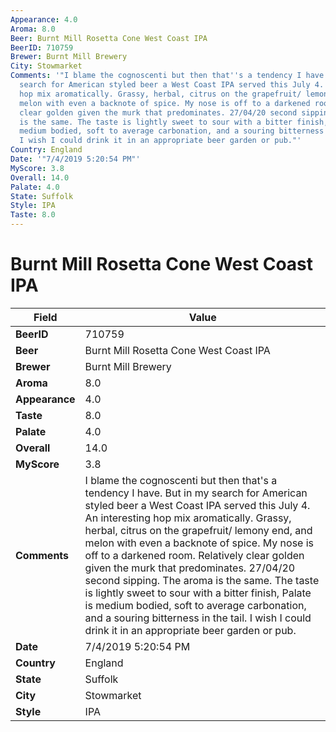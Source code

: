 ```yaml
---
Appearance: 4.0
Aroma: 8.0
Beer: Burnt Mill Rosetta Cone West Coast IPA
BeerID: 710759
Brewer: Burnt Mill Brewery
City: Stowmarket
Comments: '"I blame the cognoscenti but then that''s a tendency I have. But in my
  search for American styled beer a West Coast IPA served this July 4. An interesting
  hop mix aromatically. Grassy, herbal, citrus on the grapefruit/ lemony end, and
  melon with even a backnote of spice. My nose is off to a darkened room. Relatively
  clear golden given the murk that predominates. 27/04/20 second sipping. The aroma
  is the same. The taste is lightly sweet to sour with a bitter finish, Palate is
  medium bodied, soft to average carbonation, and a souring bitterness in the tail.
  I wish I could drink it in an appropriate beer garden or pub."'
Country: England
Date: '"7/4/2019 5:20:54 PM"'
MyScore: 3.8
Overall: 14.0
Palate: 4.0
State: Suffolk
Style: IPA
Taste: 8.0
---
```


# Burnt Mill Rosetta Cone West Coast IPA

| Field         | Value |
|---------------|-------|
| **BeerID** | 710759 |
| **Beer** | Burnt Mill Rosetta Cone West Coast IPA |
| **Brewer** | Burnt Mill Brewery |
| **Aroma** | 8.0 |
| **Appearance** | 4.0 |
| **Taste** | 8.0 |
| **Palate** | 4.0 |
| **Overall** | 14.0 |
| **MyScore** | 3.8 |
| **Comments** | I blame the cognoscenti but then that's a tendency I have. But in my search for American styled beer a West Coast IPA served this July 4. An interesting hop mix aromatically. Grassy, herbal, citrus on the grapefruit/ lemony end, and melon with even a backnote of spice. My nose is off to a darkened room. Relatively clear golden given the murk that predominates. 27/04/20 second sipping. The aroma is the same. The taste is lightly sweet to sour with a bitter finish, Palate is medium bodied, soft to average carbonation, and a souring bitterness in the tail. I wish I could drink it in an appropriate beer garden or pub. |
| **Date** | 7/4/2019 5:20:54 PM |
| **Country** | England |
| **State** | Suffolk |
| **City** | Stowmarket |
| **Style** | IPA |
